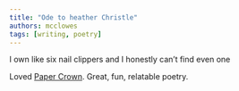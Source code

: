 ```yaml
---
title: "Ode to heather Christle"
authors: mcclowes
tags: [writing, poetry]
---
```


I own like six nail clippers
and I honestly can’t
find 
even one

<!--truncate-->

Loved [Paper Crown](https://www.littlebrown.co.uk/titles/heather-christle/paper-crown/9781472158673/). Great, fun, relatable poetry.



